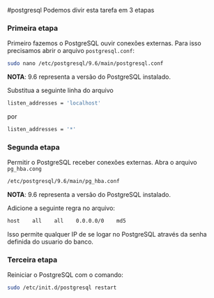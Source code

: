 #postgresql 
Podemos divir esta tarefa em 3 etapas

### Primeira etapa

Primeiro fazemos o PostgreSQL ouvir conexões externas. Para isso precisamos abrir o arquivo `postgresql.conf`:

```bash
sudo nano /etc/postgresql/9.6/main/postgresql.conf
```

**NOTA**: 9.6 representa  a versão do PostgreSQL instalado.

Substitua a seguinte linha do arquivo

```bash
listen_addresses = 'localhost'
```

por

```bash
listen_addresses = '*'
```

### Segunda etapa

Permitir o PostgreSQL receber conexões externas. Abra o arquivo `pg_hba.cong`

```bash
/etc/postgresql/9.6/main/pg_hba.conf
```

**NOTA**: 9.6 representa  a versão do PostgreSQL instalado.

Adicione a seguinte regra no arquivo:

```bash
host    all    all    0.0.0.0/0    md5
```

Isso permite qualquer IP de se logar no PostgreSQL através da senha definida do usuario do banco.

### Terceira etapa

Reiniciar o PostgreSQL com o comando:

```bash
sudo /etc/init.d/postgresql restart
```